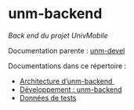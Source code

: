 unm-backend
===========

_Back end du projet UnivMobile_

Documentation parente : [unm-devel](../../../unm-devel/blob/develop/README.md "Documentation parente : unm-devel/README.md")

Documentations dans ce répertoire :

  * [Architecture d’unm-backend ](Arch.md "Documentation : unm-backend/Arch.md")
  * [Développement : unm-backend](Devel.md "Documentation : unm-backend/Devel.md")
  * [Données de tests](Tests.md "Documentation : unm-backend/Tests.md")

